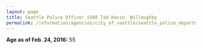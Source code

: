 ```yaml
---
layout: page
title: Seattle Police Officer 5560 Tad Kevin. Willoughby
permalink: /information/agencies/city_of_seattle/seattle_police_department/copbook/5560/
---
```


**Age as of Feb. 24, 2016:** 55
